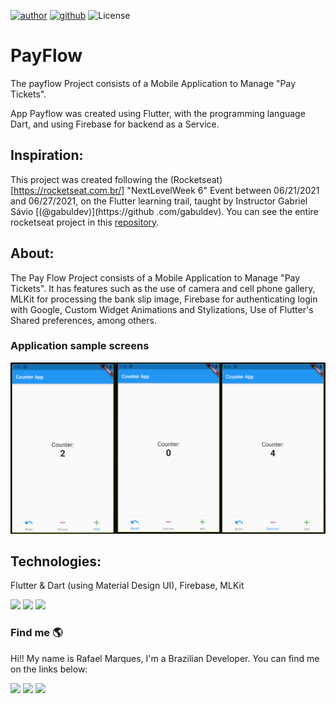 
[![author](https://img.shields.io/badge/Author-Rafael_Marques-blue.svg)](https://www.linkedin.com/in/rafamarquesrmb/) [![github](https://img.shields.io/badge/Github-rafamarquesrmb-ligh.svg)](https://github.com/rafamarquesrmb/) ![License](https://img.shields.io/badge/License-MIT-ligh.svg)

  

# PayFlow

  
The payflow Project consists of a Mobile Application to Manage "Pay Tickets".

App Payflow was created using Flutter, with the programming language Dart, and using Firebase for backend as a Service. 

  
  

## Inspiration:

  

This project was created following the (Rocketseat)[https://rocketseat.com.br/] "NextLevelWeek 6" Event between 06/21/2021 and 06/27/2021, on the Flutter learning trail, taught by Instructor Gabriel Sávio [(@gabuldev)](https://github .com/gabuldev). You can see the entire rocketseat project in this [repository](https://github.com/rocketseat-education/nlw-06-flutter). 

  

## About:

The Pay Flow Project consists of a Mobile Application to Manage "Pay Tickets". It has features such as the use of camera and cell phone gallery, MLKit for processing the bank slip image, Firebase for authenticating login with Google, Custom Widget Animations and Stylizations, Use of Flutter's Shared preferences, among others.

### Application sample screens
![Application sample screens](https://raw.githubusercontent.com/rafamarquesrmb/flutter_counter_app/main/sample.png)
  

## Technologies:

Flutter & Dart (using Material Design UI), Firebase, MLKit

<img src="https://img.shields.io/badge/Flutter-02569B?style=for-the-badge&logo=flutter&logoColor=white" /> <img src="https://img.shields.io/badge/Dart-0175C2?style=for-the-badge&logo=dart&logoColor=white" /> <img src="https://img.shields.io/badge/Material--UI-0081CB?style=for-the-badge&logo=material-ui&logoColor=white"/>

  

### Find me 🌎

Hi!! My name is Rafael Marques, I'm a Brazilian Developer. You can find me on the links below:

  

[<img src="https://img.shields.io/badge/linkedin-%230077B5.svg?&style=for-the-badge&logo=linkedin&logoColor=white" />](https://www.linkedin.com/in/rafamarquesrmb/) [<img src = "https://img.shields.io/badge/instagram-%23E4405F.svg?&style=for-the-badge&logo=instagram&logoColor=white">](https://www.instagram.com/rafamarquesrmb/) [<img src="https://img.shields.io/badge/GitHub-100000?style=for-the-badge&logo=github&logoColor=white" />](https://github.com/rafamarquesrmb)
